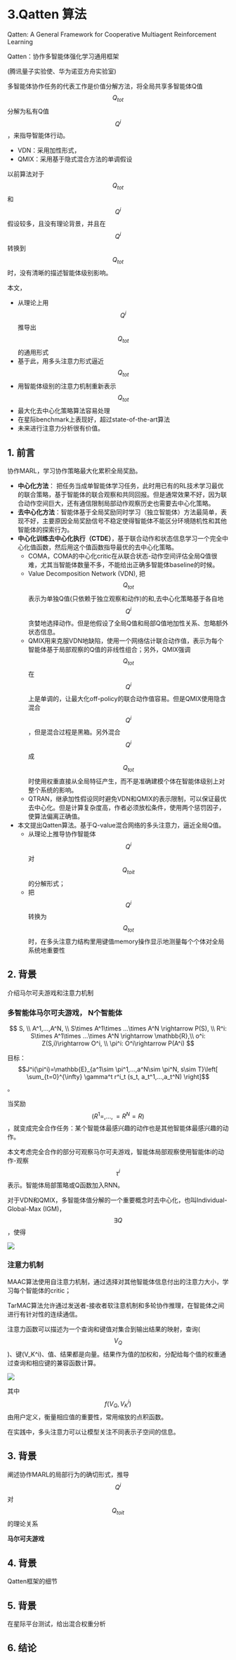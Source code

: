 # 3.Qatten 算法

Qatten: A General Framework for Cooperative Multiagent Reinforcement Learning

Qatten：协作多智能体强化学习通用框架

(腾讯量子实验使、华为诺亚方舟实验室)

多智能体协作任务的代表工作是价值分解方法，将全局共享多智能体Q值$$Q_{tot}$$分解为私有Q值$$Q^i$$，来指导智能体行动。
- VDN：采用加性形式，
- QMIX：采用基于隐式混合方法的单调假设
  
以前算法对于$$Q_{tot}$$和$$Q^i$$假设较多，且没有理论背景，并且在$$Q^i$$转换到$$Q_{tot}$$时，没有清晰的描述智能体级别影响。

本文，
- 从理论上用$$Q^i$$推导出$$Q_{tot}$$的通用形式
- 基于此，用多头注意力形式逼近$$Q_{tot}$$
- 用智能体级别的注意力机制重新表示$$Q_{tot}$$
- 最大化去中心化策略算法容易处理
- 在星际benchmark上表现好，超过state-of-the-art算法
- 未来进行注意力分析很有价值。


## 1. 前言

协作MARL，学习协作策略最大化累积全局奖励。

- **中心化方法**： 把任务当成单智能体学习任务，此时用已有的RL技术学习最优的联合策略，基于智能体的联合观察和共同回报。但是通常效果不好，因为联合动作空间巨大，还有通信限制局部动作观察历史也需要去中心化策略。
- **去中心化方法**：智能体基于全局奖励同时学习（独立智能体）方法最简单，表现不好，主要原因全局奖励信号不稳定使得智能体不能区分环境随机性和其他智能体的探索行为。
- **中心化训练去中心化执行（CTDE）**，基于联合动作和状态信息学习一个完全中心化值函数，然后用这个值函数指导最优的去中心化策略。
  - COMA，COMA的中心化critic在从联合状态-动作空间评估全局Q值很难，尤其当智能体数量不多，不能给出正确多智能体baseline的时候。
  - Value Decomposition Network (VDN), 把$$Q_{tot}$$表示为单独Q值(只依赖于独立观察和动作)的和,去中心化策略基于各自地$$Q^i$$贪婪地选择动作。但是他假设了全局Q值和局部Q值地加性关系、忽略额外状态信息。
  - QMIX用来克服VDN地缺陷，使用一个网络估计联合动作值，表示为每个智能体基于局部观察的Q值的非线性组合；另外，QMIX强调$$Q_{tot}$$在$$Q^i$$上是单调的，让最大化off-policy的联合动作值容易。但是QMIX使用隐含混合$$Q^i$$，但是混合过程是黑箱。另外混合$$Q^i$$成$$Q_{tot}$$时使用权重直接从全局特征产生，而不是准确建模个体在智能体级别上对整个系统的影响。
  - QTRAN，继承加性假设同时避免VDN和QMIX的表示限制，可以保证最优去中心化。但是计算复杂度高，作者必须放松条件，使用两个惩罚因子，使算法偏离正确值。
- 本文提出Qatten算法。基于Q-value混合网络的多头注意力，逼近全局Q值。
  - 从理论上推导协作智能体$$Q^i$$对$$Q_{toit}$$的分解形式；
  - 把$$Q^i$$转换为$$Q_{tot}$$时，在多头注意力结构里用键值memory操作显示地测量每个个体对全局系统地重要性

## 2. 背景

介绍马尔可夫游戏和注意力机制

### 多智能体马尔可夫游戏， N个智能体

$$
S, \\
A^1,...,A^N, \\
S\times A^1\times ...\times A^N \rightarrow P(S), \\
R^i: S\times A^1\times ...\times A^N \rightarrow \mathbb{R},\\
o^i: Z(S,i)\rightarrow O^i, \\
\pi^i: O^i\rightarrow P(A^i)
$$

目标：$$J^i(\pi^i)=\mathbb{E}_{a^1\sim \pi^1,...,a^N\sim \pi^N, s\sim T}\left[ \sum_{t=0}^{\infty} \gamma^t r^i_t (s_t, a_t^1,...,a_t^N) \right]$$。

当奖励$$(R^1=,...,=R^N=R)$$，就变成完全合作任务：某个智能体最感兴趣的动作也是其他智能体最感兴趣的动作。

本文考虑完全合作的部分可观察马尔可夫游戏，智能体局部观察使用智能体i的动作-观察$$\tau^i$$表示。智能体局部策略或Q函数加入RNN。

对于VDN和QMIX，多智能体值分解的一个重要概念时去中心化，也叫Individual-Global-Max (IGM)，$$\exists Q$$，使得

![](img/2020-07-30-23-52-59.png)


### 注意力机制

MAAC算法使用自注意力机制，通过选择对其他智能体信息付出的注意力大小，学习每个智能体的critic；

TarMAC算法允许通过发送者-接收者软注意机制和多轮协作推理，在智能体之间进行有针对性的连续通信。

注意力函数可以描述为一个查询和键值对集合到输出结果的映射，查询($$V_Q$$)、键(V_K^i)、值、结果都是向量。结果作为值的加权和，分配给每个值的权重通过查询和相应键的兼容函数计算。

![](img/2020-07-31-00-00-38.png)

其中$$f(V_Q, V_K^i)$$由用户定义，衡量相应值的重要性，常用缩放的点积函数。

在实践中，多头注意力可以让模型关注不同表示子空间的信息。

## 3. 背景

阐述协作MARL的局部行为的确切形式，推导$$Q^i$$对$$Q_{toit}$$的理论关系

**马尔可夫游戏**


## 4. 背景

Qatten框架的细节

## 5. 背景

在星际平台测试，给出混合权重分析

## 6. 结论
